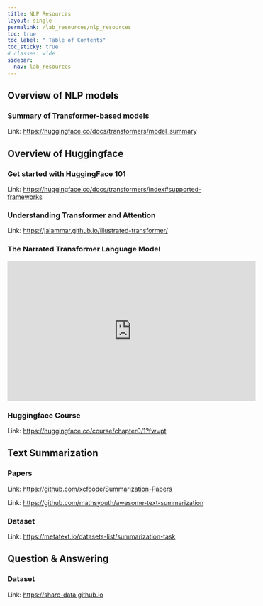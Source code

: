 ```yaml
---
title: NLP Resources
layout: single
permalink: /lab_resources/nlp_resources
toc: true
toc_label: " Table of Contents"
toc_sticky: true
# classes: wide
sidebar:
  nav: lab_resources
---
```


## Overview of NLP models

### Summary of Transformer-based models
Link: <https://huggingface.co/docs/transformers/model_summary>

## Overview of Huggingface

### Get started with HuggingFace 101
Link: <https://huggingface.co/docs/transformers/index#supported-frameworks>

### Understanding Transformer and Attention
Link: <https://jalammar.github.io/illustrated-transformer/>

### The Narrated Transformer Language Model 
<iframe width="560" height="315" src="https://www.youtube.com/embed/-QH8fRhqFHM" title="YouTube video player" frameborder="0" allow="accelerometer; autoplay; clipboard-write; encrypted-media; gyroscope; picture-in-picture" allowfullscreen></iframe>

### Huggingface Course
Link: <https://huggingface.co/course/chapter0/1?fw=pt>

## Text Summarization

### Papers
Link: <https://github.com/xcfcode/Summarization-Papers> 

Link: <https://github.com/mathsyouth/awesome-text-summarization>

### Dataset
Link: <https://metatext.io/datasets-list/summarization-task>

## Question & Answering
### Dataset
Link: <https://sharc-data.github.io>
